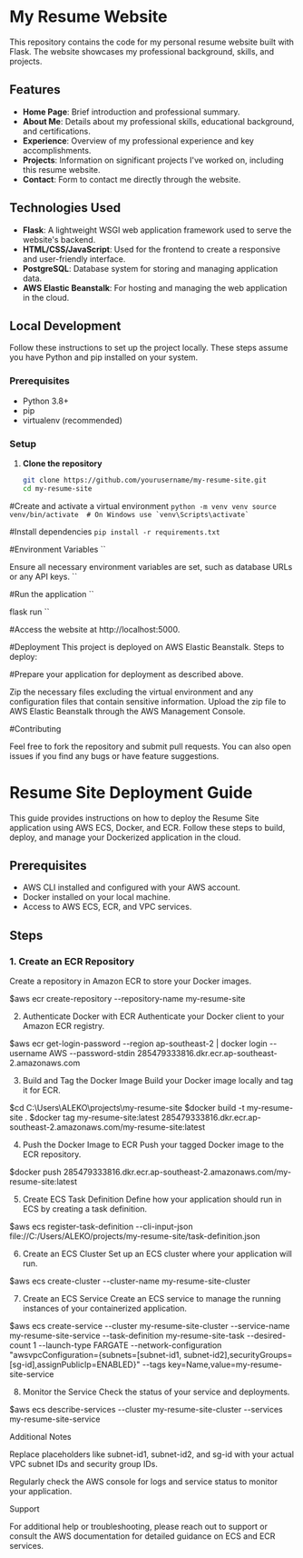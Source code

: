 # My Resume Website

This repository contains the code for my personal resume website built with Flask. The website showcases my professional background, skills, and projects.

## Features

- **Home Page**: Brief introduction and professional summary.
- **About Me**: Details about my professional skills, educational background, and certifications.
- **Experience**: Overview of my professional experience and key accomplishments.
- **Projects**: Information on significant projects I've worked on, including this resume website.
- **Contact**: Form to contact me directly through the website.

## Technologies Used

- **Flask**: A lightweight WSGI web application framework used to serve the website's backend.
- **HTML/CSS/JavaScript**: Used for the frontend to create a responsive and user-friendly interface.
- **PostgreSQL**: Database system for storing and managing application data.
- **AWS Elastic Beanstalk**: For hosting and managing the web application in the cloud.

## Local Development

Follow these instructions to set up the project locally. These steps assume you have Python and pip installed on your system.

### Prerequisites

- Python 3.8+
- pip
- virtualenv (recommended)

### Setup


1. **Clone the repository**
   ```bash
   git clone https://github.com/yourusername/my-resume-site.git
   cd my-resume-site

#Create and activate a virtual environment
``
python -m venv venv
source venv/bin/activate  # On Windows use `venv\Scripts\activate`
``

#Install dependencies
``
pip install -r requirements.txt
``

#Environment Variables
``

Ensure all necessary environment variables are set, such as database URLs or any API keys.
``

#Run the application
``

flask run
``

#Access the website at http://localhost:5000.


#Deployment
This project is deployed on AWS Elastic Beanstalk. Steps to deploy:

#Prepare your application for deployment as described above.

Zip the necessary files excluding the virtual environment and any configuration files that contain sensitive information.
Upload the zip file to AWS Elastic Beanstalk through the AWS Management Console.


#Contributing

Feel free to fork the repository and submit pull requests. You can also open issues if you find any bugs or have feature suggestions.


# Resume Site Deployment Guide

This guide provides instructions on how to deploy the Resume Site application using AWS ECS, Docker, and ECR. Follow these steps to build, deploy, and manage your Dockerized application in the cloud.

## Prerequisites

- AWS CLI installed and configured with your AWS account.
- Docker installed on your local machine.
- Access to AWS ECS, ECR, and VPC services.

## Steps

### 1. Create an ECR Repository
Create a repository in Amazon ECR to store your Docker images.


$aws ecr create-repository --repository-name my-resume-site


2. Authenticate Docker with ECR
Authenticate your Docker client to your Amazon ECR registry.

$aws ecr get-login-password --region ap-southeast-2 | docker login --username AWS --password-stdin 285479333816.dkr.ecr.ap-southeast-2.amazonaws.com


3. Build and Tag the Docker Image
Build your Docker image locally and tag it for ECR.

$cd C:\Users\ALEKO\projects\my-resume-site
$docker build -t my-resume-site .
$docker tag my-resume-site:latest 285479333816.dkr.ecr.ap-southeast-2.amazonaws.com/my-resume-site:latest


4. Push the Docker Image to ECR
Push your tagged Docker image to the ECR repository.


$docker push 285479333816.dkr.ecr.ap-southeast-2.amazonaws.com/my-resume-site:latest


5. Create ECS Task Definition
Define how your application should run in ECS by creating a task definition.


$aws ecs register-task-definition --cli-input-json file://C:/Users/ALEKO/projects/my-resume-site/task-definition.json


6. Create an ECS Cluster
Set up an ECS cluster where your application will run.


$aws ecs create-cluster --cluster-name my-resume-site-cluster


7. Create an ECS Service
Create an ECS service to manage the running instances of your containerized application.


$aws ecs create-service --cluster my-resume-site-cluster --service-name my-resume-site-service --task-definition my-resume-site-task --desired-count 1 --launch-type FARGATE --network-configuration "awsvpcConfiguration={subnets=[subnet-id1, subnet-id2],securityGroups=[sg-id],assignPublicIp=ENABLED}" --tags key=Name,value=my-resume-site-service


8. Monitor the Service
Check the status of your service and deployments.


$aws ecs describe-services --cluster my-resume-site-cluster --services my-resume-site-service


Additional Notes

Replace placeholders like subnet-id1, subnet-id2, and sg-id with your actual VPC subnet IDs and security group IDs.

Regularly check the AWS console for logs and service status to monitor your application.


Support

For additional help or troubleshooting, please reach out to support or consult the AWS documentation for detailed guidance on ECS and ECR services.
